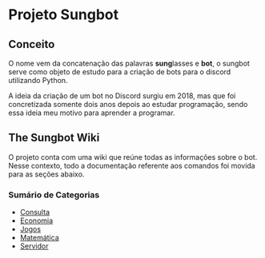 <h1>Projeto Sungbot</h1>

<h2>Conceito</h2>

<p>O nome vem da concatenação das palavras <strong>sung</strong>lasses e <strong>bot</strong>, o sungbot serve como objeto de estudo para a criação de bots para o discord utilizando Python.</p>
<p>A ideia da criação de um bot no Discord surgiu em 2018, mas que foi concretizada somente dois anos depois ao estudar programação, sendo essa ideia meu motivo para aprender a programar.</p>

<h2>The Sungbot Wiki</h2>
<p>O projeto conta com uma wiki que reúne todas as informações sobre o bot. Nesse contexto, todo a documentação referente aos comandos foi movida para as seções abaixo.</p>
<h3>Sumário de Categorias</h3>
<ul>
    <li><a target="_blank" href="https://github.com/Yuri3358/sungbot/wiki/Consulta">Consulta</a></li>
    <li><a target="_blank" href="https://github.com/Yuri3358/sungbot/wiki/Economia">Economia</a></li>
    <li><a target="_blank" href="https://github.com/Yuri3358/sungbot/wiki/Jogos">Jogos</a></li>
    <li><a target="_blank" href="https://github.com/Yuri3358/sungbot/wiki/Matemática">Matemática</a></li>
    <li><a target="_blank" href="https://github.com/Yuri3358/sungbot/wiki/Servidor">Servidor</a></li>
</ul>
